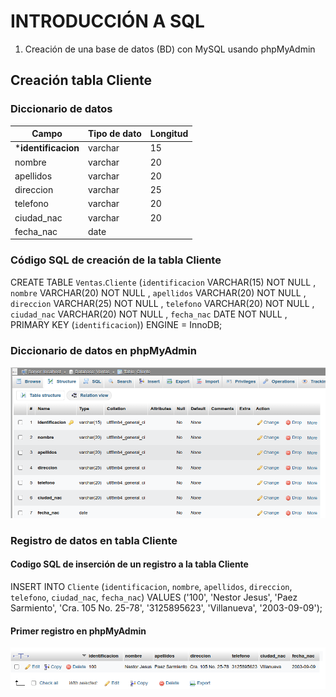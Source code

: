 # INTRODUCCIÓN A SQL

1. Creación de una base de datos (BD) con MySQL usando phpMyAdmin

## Creación tabla Cliente
### Diccionario de datos
|Campo|Tipo de dato|Longitud|
|-----|------------|--------|
|***identificacion**|varchar|15|
|nombre|varchar|20|
|apellidos|varchar|20|
|direccion|varchar|25|
|telefono|varchar|20|
|ciudad_nac|varchar|20|
|fecha_nac|date||

### Código SQL de creación de la tabla Cliente

CREATE TABLE `Ventas`.`Cliente` (`identificacion` VARCHAR(15) NOT NULL , `nombre` VARCHAR(20) NOT NULL , `apellidos` VARCHAR(20) NOT NULL , `direccion` VARCHAR(25) NOT NULL , `telefono` VARCHAR(20) NOT NULL , `ciudad_nac` VARCHAR(20) NOT NULL , `fecha_nac` DATE NOT NULL , PRIMARY KEY (`identificacion`)) ENGINE = InnoDB;

### Diccionario de datos en phpMyAdmin
![Diccionario de datos](diccionario.png "Diccionario de datos")

### Registro de datos en tabla Cliente

#### Codigo SQL de inserción de un registro a la tabla Cliente
INSERT INTO `Cliente` (`identificacion`, `nombre`, `apellidos`, `direccion`, `telefono`, `ciudad_nac`, `fecha_nac`) VALUES ('100', 'Nestor Jesus', 'Paez Sarmiento', 'Cra. 105 No. 25-78', '3125895623', 'Villanueva', '2003-09-09');

#### Primer registro en phpMyAdmin
![Registro de datos](registroDatos.png "Registro de datos")